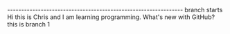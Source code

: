 





--------------------------------------------------------------- branch starts
Hi this is Chris and I am learning programming. What's new with GitHub?
this is branch 1
